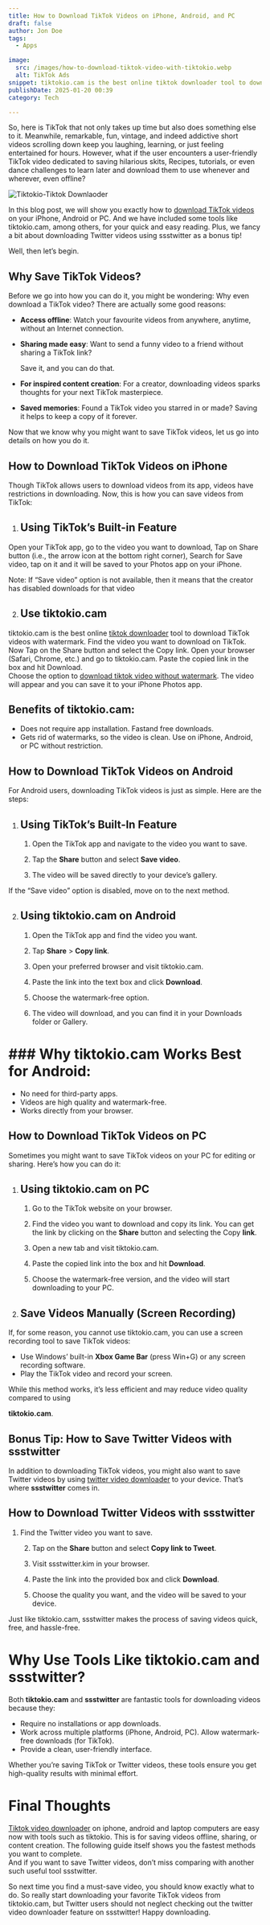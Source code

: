 ```yaml
---
title: How to Download TikTok Videos on iPhone, Android, and PC
draft: false
author: Jon Doe 
tags:
  - Apps

image:
  src: /images/how-to-download-tiktok-video-with-tiktokio.webp
  alt: TikTok Ads
snippet: tiktokio.cam is the best online tiktok downloader tool to download TikTok videos with watermark.
publishDate: 2025-01-20 00:39
category: Tech

---
```


So, here is TikTok that not only takes up time but also does something else to it. Meanwhile, remarkable, fun, vintage, and indeed addictive short videos scrolling down keep you laughing, learning, or just feeling entertained for hours. However, what if the user encounters a user-friendly TikTok video dedicated to saving hilarious skits, Recipes, tutorials, or even dance challenges to learn later and download them to use whenever and wherever, even offline?

![Tiktokio-Tiktok Downlaoder](/images/how-to-download-tiktok-video-with-tiktokio.webp "Tiktokio - How to download tiktok video")

In this blog post, we will show you exactly how to [download TikTok videos](https://tiktokio.cam/) on your iPhone, Android or PC. And we have included some tools like tiktokio.cam, among others, for your quick and easy reading. Plus, we fancy a bit about downloading Twitter videos using ssstwitter as a bonus tip\!

Well, then let’s begin.

## **Why Save TikTok Videos?**

Before we go into how you can do it, you might be wondering: Why even download a TikTok video? There are actually some good reasons:

* **Access offline**: Watch your favourite videos from anywhere, anytime, without an Internet connection.  
* **Sharing made easy**: Want to send a funny video to a friend without sharing a TikTok link?

  Save it, and you can do that.

* **For inspired content creation**: For a creator, downloading videos sparks thoughts for your next TikTok masterpiece.  
* **Saved memories**: Found a TikTok video you starred in or made? Saving it helps to keep a copy of it forever.

Now that we know why you might want to save TikTok videos, let us go into details on how you do it.

## **How to Download TikTok Videos on iPhone**

Though TikTok allows users to download videos from its app, videos have restrictions in downloading. Now, this is how you can save videos from TikTok:

1. ## **Using TikTok’s Built-in Feature**

Open your TikTok app, go to the video you want to download, Tap on Share button (i.e., the arrow icon at the bottom right corner), Search for Save video, tap on it and it will be saved to your Photos app on your iPhone.

Note: If “Save video” option is not available, then it means that the creator has disabled downloads for that video

2. ## **Use tiktokio.cam**

tiktokio.cam is the best online [tiktok downloader](https://tiktokio.cam/) tool to download TikTok videos with watermark. Find the video you want to download on TikTok. Now Tap on the Share button and select the Copy link. Open your browser (Safari, Chrome, etc.) and go to tiktokio.cam. Paste the copied link in the box and hit Download.  
Choose the option to [download tiktok video without watermark](https://tiktokio.one/). The video will appear and you can save it to your iPhone Photos app.

## **Benefits of tiktokio.cam:**

* Does not require app installation. Fastand free downloads.  
* Gets rid of watermarks, so the video is clean. Use on iPhone, Android, or PC without restriction.

## **How to Download TikTok Videos on Android**

For Android users, downloading TikTok videos is just as simple. Here are the steps:

1. ## **Using TikTok’s Built-In Feature**

   1. Open the TikTok app and navigate to the video you want to save.

   2. Tap the **Share** button and select **Save video**.

   3. The video will be saved directly to your device’s gallery.

If the “Save video” option is disabled, move on to the next method.

2. ## **Using tiktokio.cam on Android**

   1. Open the TikTok app and find the video you want.

   2. Tap **Share** \> **Copy link**.

   3. Open your preferred browser and visit tiktokio.cam.

   4. Paste the link into the text box and click **Download**.

   5. Choose the watermark-free option.

   6. The video will download, and you can find it in your Downloads folder or Gallery.

# **### **Why tiktokio.cam Works Best for Android:****

* No need for third-party apps.  
* Videos are high quality and watermark-free.  
* Works directly from your browser.

## **How to Download TikTok Videos on PC**

Sometimes you might want to save TikTok videos on your PC for editing or sharing. Here’s how you can do it:

1. ## **Using tiktokio.cam on PC**

   1. Go to the TikTok website on your browser.

   2. Find the video you want to download and copy its link. You can get the link by clicking on the **Share** button and selecting the Copy **link**.  
   3. Open a new tab and visit tiktokio.cam.

   4. Paste the copied link into the box and hit **Download**.

   5. Choose the watermark-free version, and the video will start downloading to your PC.

2. ## **Save Videos Manually (Screen Recording)**

If, for some reason, you cannot use tiktokio.cam, you can use a screen recording tool to save TikTok videos:

* Use Windows’ built-in **Xbox Game Bar** (press Win+G) or any screen recording software.   
* Play the TikTok video and record your screen.

While this method works, it’s less efficient and may reduce video quality compared to using

**tiktokio.cam**.

## **Bonus Tip: How to Save Twitter Videos with ssstwitter**

In addition to downloading TikTok videos, you might also want to save Twitter videos by using [twitter video downloader](https://ssstwitter.kim/) to your device. That’s where **ssstwitter** comes in.

## **How to Download Twitter Videos with ssstwitter**

1. Find the Twitter video you want to save.

   2. Tap on the **Share** button and select **Copy link to Tweet**.

   3. Visit ssstwitter.kim in your browser.

   4. Paste the link into the provided box and click **Download**.

   5. Choose the quality you want, and the video will be saved to your device.

Just like tiktokio.cam, ssstwitter makes the process of saving videos quick, free, and hassle-free.

# **Why Use Tools Like tiktokio.cam and ssstwitter?**

Both **tiktokio.cam** and **ssstwitter** are fantastic tools for downloading videos because they:

*  Require no installations or app downloads.  
*  Work across multiple platforms (iPhone, Android, PC).  Allow watermark-free downloads (for TikTok).  
* Provide a clean, user-friendly interface.

Whether you’re saving TikTok or Twitter videos, these tools ensure you get high-quality results with minimal effort.

# **Final Thoughts**

[Tiktok video downloader](https://stiktokio.com/) on iphone, android and laptop computers are easy now with tools such as tiktokio. This is for saving videos offline, sharing, or content creation. The following guide itself shows you the fastest methods you want to complete.  
And if you want to save Twitter videos, don’t miss comparing with another such useful tool ssstwitter.

So next time you find a must-save video, you should know exactly what to do. So really start downloading your favorite TikTok videos from tiktokio.cam, but Twitter users should not neglect checking out the twitter video downloader feature on ssstwitter\! Happy downloading.
